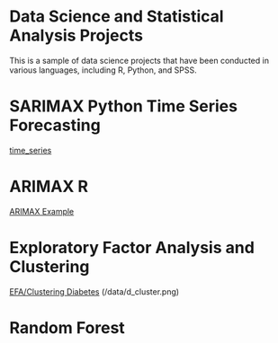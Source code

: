 # Data Science and Statistical Analysis Projects

This is a sample of data science projects that have been conducted in various languages, including R, Python, and SPSS.

# SARIMAX Python Time Series Forecasting

[time_series](timeseries.ipynb)
      

# ARIMAX R
[ARIMAX Example](arimax.Rmd) 


# Exploratory Factor Analysis and Clustering

[EFA/Clustering Diabetes](diabetes_data_reduction_clustering.ipynb)
(/data/d_cluster.png)

# Random Forest 




